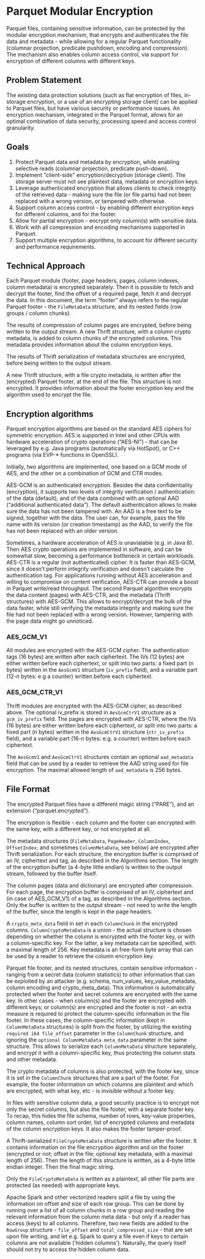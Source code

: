 <!--
  - Licensed to the Apache Software Foundation (ASF) under one
  - or more contributor license agreements.  See the NOTICE file
  - distributed with this work for additional information
  - regarding copyright ownership.  The ASF licenses this file
  - to you under the Apache License, Version 2.0 (the
  - "License"); you may not use this file except in compliance
  - with the License.  You may obtain a copy of the License at
  -
  -   http://www.apache.org/licenses/LICENSE-2.0
  -
  - Unless required by applicable law or agreed to in writing,
  - software distributed under the License is distributed on an
  - "AS IS" BASIS, WITHOUT WARRANTIES OR CONDITIONS OF ANY
  - KIND, either express or implied.  See the License for the
  - specific language governing permissions and limitations
  - under the License.
  -->

# Parquet Modular Encryption

Parquet files, containing sensitive information, can be protected by the modular
encryption mechanism, that encrypts and authenticates the file data and metadata - 
while allowing for a regular Parquet functionality (columnar projection, 
predicate pushdown, encoding and compression). The mechanism also enables column access 
control, via support for encryption of different columns with different keys.

## Problem Statement
The existing data protection solutions (such as flat encryption of files, in-storage 
encryption, or a use of an encrypting storage client) can be applied to Parquet files,
but have various security or performance issues. An encryption mechanism, integrated in
the Parquet format, allows for an optimal combination of data security, processing
speed and access control granularity.


## Goals
1. Protect Parquet data and metadata by encryption, while enabling selective reads 
(columnar projection, predicate push-down).
2. Implement "client-side" encryption/decryption (storage client). The storage server 
must not see plaintext data, metadata or encryption keys.
3. Leverage authenticated encryption that allows clients to check integrity of the 
retrieved data - making sure the file (or file parts) had not been replaced with a 
wrong version, or tampered with otherwise.
4. Support column access control - by enabling different encryption keys for different 
columns, and for the footer.
5. Allow for partial encryption - encrypt only column(s) with sensitive data.
6. Work with all compression and encoding mechanisms supported in Parquet.
7. Support multiple encryption algorithms, to account for different security and 
performance requirements.


## Technical Approach

Each Parquet module (footer, page headers, pages, column indexes, column metadata) is 
encrypted separately. Then it is possible to fetch and decrypt the footer, find the 
offset of a required page, fetch it and decrypt the data. In this document, the term 
“footer” always refers to the regular Parquet footer - the `FileMetaData` structure, and 
its nested fields (row groups / column chunks).

The results of compression of column pages are encrypted, before being written to the 
output stream. A new Thrift structure, with a column crypto metadata, is added to 
column chunks of the encrypted columns. This metadata provides information about the 
column encryption keys.

The results of Thrift serialization of metadata structures are encrypted, before being 
written to the output stream.

A new Thrift structure, with a file crypto metadata,  is written after the (encrypted) 
Parquet footer, at the end of the file. This structure is not encrypted. It provides 
information about the footer encryption key and the algorithm used to encrypt the file.

## Encryption algorithms

Parquet encryption algorithms are based on the standard AES ciphers for symmetric 
encryption. AES is supported in Intel and other CPUs with hardware acceleration of 
crypto operations (“AES-NI”) - that can be leveraged by e.g. Java programs 
(automatically via HotSpot), or C++ programs (via EVP-* functions in OpenSSL).

Initially, two algorithms are implemented, one based on a GCM mode of AES, and the other 
on a combination of GCM and CTR modes.

AES-GCM is an authenticated encryption. Besides the data confidentiality (encryption), it 
supports two levels of integrity verification / authentication: of the data (default), and 
of the data combined with an optional AAD (“additional authenticated data”). The default 
authentication allows to make sure the data has not been tampered with. An AAD is a free 
text to be signed, together with the data. The user can, for example, pass the file name 
with its version (or creation timestamp) as the AAD, to verify the file has not been 
replaced with an older version.

Sometimes, a hardware acceleration of AES is unavialable (e.g. in Java 8). Then AES crypto 
operations are implemented in software, and can be somewhat slow, becoming a performance 
bottleneck in certain workloads. AES-CTR is a regular (not authenticated) cipher.
It is faster than AES-GCM, since it doesn’t perform integrity verification and doesn’t 
calculate the authentication tag. For applications running without AES acceleration and 
willing to compromise on content verification, AES-CTR can provide a boost in Parquet 
write/read throughput. The second Parquet algorithm encrypts the data content (pages) 
with AES-CTR, and the metadata (Thrift structures) with AES-GCM. This allows to encrypt/decrypt 
the bulk of the data faster, while still verifying the metadata integrity and making sure 
the file had not been replaced with a wrong version. However, tampering with the page data 
might go unnoticed. 


### AES_GCM_V1
All modules are encrypted with the AES-GCM cipher. The authentication tags (16 bytes) are 
written after each ciphertext. The IVs (12 bytes) are either written before each ciphertext, 
or split into two parts: a fixed part (n bytes) written in the `AesGcmV1` structure 
(`iv_prefix` field), and a variable part (12-n bytes: e.g a counter) written before 
each ciphertext.

### AES_GCM_CTR_V1
Thrift modules are encrypted with the AES-GCM cipher, as described above. The optional iv_prefix
is stored in `AesGcmCtrV1` structure as a `gcm_iv_prefix` field.
The pages are encrypted with AES-CTR, where the IVs (16 bytes) are either written before each 
ciphertext, or split into two parts: a fixed part (n bytes) written in the `AesGcmCtrV1` structure 
(`ctr_iv_prefix` field), and a variable part (16-n bytes: e.g. a counter) written before 
each ciphertext.


The `AesGcmV1` and `AesGcmCtrV1` structures contain an optional `aad_metadata` field that can 
be used by a reader to retrieve the AAD string used for file encryption. The maximal allowed
length of `aad_metadata` is 256 bytes.

## File Format

The encrypted Parquet files have a different magic string (“PARE”), and an extension 
(“parquet.encrypted”).

The encryption is flexible - each column and the footer can encrypted with the same key, 
with a different key, or not encrypted at all.

The metadata structures (`FileMetaData`, `PageHeader`, `ColumnIndex`, `OffsetIndex`; and sometimes 
`ColumnMetaData`, see below) are encrypted after Thrift serialization. For each structure, 
the encryption buffer is comprised of an IV, ciphertext and tag, as described in the 
Algorithms section. The length of the encryption buffer (a 4-byte little endian) is 
written to the output stream, followed by the buffer itself.

The column pages (data and dictionary) are encrypted after compression. For each page, 
the encryption buffer is comprised of an IV, ciphertext and (in case of AES_GCM_V1) of a 
tag, as described in the Algorithms section. Only the buffer is written to the output 
stream - not need to write the length of the buffer, since the length is kept in the page 
headers.

A `crypto_meta_data` field in set in each `ColumnChunk` in the encrypted columns. 
`ColumnCryptoMetaData` is a union - the actual structure is chosen depending on whether the 
column is encrypted with the footer key, or with a column-specific key. For the latter, 
a key metadata can be specified, with a maximal length of 256. Key metadata is an free-form
byte array that can be used by a reader to retrieve the column encryption key. 

Parquet file footer, and its nested structures, contain sensitive information - ranging 
from a secret data (column statistics) to other information that can be exploited by an 
attacker (e.g. schema, num_values, key_value_metadata, column encoding and crypto_meta_data). 
This information is automatically protected when the footer and secret columns are encrypted 
with the same key. In other cases - when column(s) and the footer are encrypted with 
different keys; or column(s) are encrypted and the footer is not - an extra measure is 
required to protect the column-specific information in the file footer. In these cases, 
the column-specific information (kept in `ColumnMetaData` structures) is split from the 
footer, by utilizing the existing `required i64 file_offset` parameter in the `ColumnChunk` 
structure, and ignoring the `optional ColumnMetaData meta_data` parameter in the same 
structure. This allows to serialize each `ColumnMetaData` structure separately, and encrypt 
it with a column-specific key, thus protecting the column stats and other metadata. 

The crypto metadata of columns is also protected, with the footer key, since it is set 
in the `ColumnChunk` structures that are a part of the footer. For example, the footer information 
on which columns are plaintext and which are encrypted, with what key, etc - is invisible 
without a footer key. 

In files with sensitive column data, a good security practice is to encrypt not only the 
secret columns, but also the file footer, with a separate footer key. To recap, this hides
the file schema, number of rows, key-value properties, column names, column sort order, 
list of encrypted columns and metadata of the column encryption keys. It also makes the footer 
tamper-proof.

A Thrift-serialized `FileCryptoMetaData` structure is written after the footer. It contains 
information on the file encryption algorithm and on the footer (encrypted or not; offset in 
the file; optional key metadata, with a maximal length of 256). Then 
the length of this structure is written, as a 4-byte little endian integer. Then the final 
magic string.

Only the `FileCryptoMetaData` is written as a plaintext, all other file parts are protected
(as needed) with appropriate keys.

Apache Spark and other vectorized readers split a file by using the information on offset
and size of each row group. This can be done by running over a list of all column chunks
in a row group and reading the relevant information from the column meta data - but only
if a reader has access (keys) to all columns. Therefore, two new fields are added to the
`RowGroup` structure - `file_offset` and `total_compressed_size` - that are set upon file
writing, and let e.g. Spark to query a file even if keys to certain columns are not available
('hidden columns'). Naturally, the query itself should not try to access the hidden column
data.
